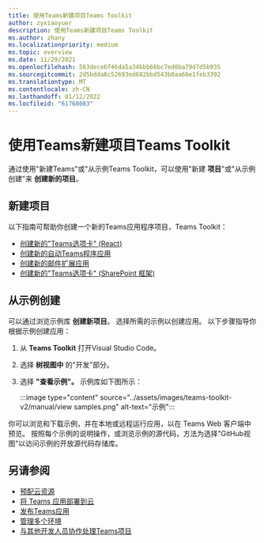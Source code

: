 ```yaml
---
title: 使用Teams新建项目Teams Toolkit
author: zyxiaoyuer
description: 使用Teams新建项目Teams Toolkit
ms.author: zhany
ms.localizationpriority: medium
ms.topic: overview
ms.date: 11/29/2021
ms.openlocfilehash: 583dece6f46da5a34bbb66bc7ed0ba79d7d5b935
ms.sourcegitcommit: 2d5bdda6c52693ed682bbd543b0aa66e1feb3392
ms.translationtype: MT
ms.contentlocale: zh-CN
ms.lasthandoff: 01/12/2022
ms.locfileid: "61768083"
---
```

# <a name="create-new-teams-project-using-teams-toolkit"></a>使用Teams新建项目Teams Toolkit

通过使用"新建Teams"或"从示例Teams Toolkit，可以使用"新建 **项目**"或"从示例创建"来 **创建新的项目**。

## <a name="create-new-project"></a>新建项目

以下指南可帮助你创建一个新的Teams应用程序项目，Teams Toolkit：

- [创建新的"Teams选项卡" (React) ](/microsoftteams/platform/sbs-gs-javascript?tabs=vscode%2Cvsc%2Cviscode%2Cvcode&tutorial-step=2)
- [创建新的自动Teams程序应用](/microsoftteams/platform/sbs-gs-spfx?tabs=vscode%2Cviscode&branch)
- [创建新的邮件扩展应用](/microsoftteams/platform/sbs-gs-javascript?tabs=vscode%2Cvsc%2Cviscode%2Cvcode&tutorial-step=6&branch)
- [创建新的"Teams选项卡" (SharePoint 框架) ](/microsoftteams/platform/sbs-gs-spfx?tabs=vscode%2Cviscode&branch)

## <a name="create-from-samples"></a>从示例创建

 可以通过浏览示例库 **创建新项目**。 选择所需的示例以创建应用。 以下步骤指导你根据示例创建应用：

 1. 从 **Teams Toolkit** 打开Visual Studio Code。
 1. 选择 **树视图中** 的"开发"部分。
 1. 选择 **"查看示例"。** 示例库如下图所示：
   
    :::image type="content" source="../assets/images/teams-toolkit-v2/manual/view samples.png" alt-text="示例":::

你可以浏览和下载示例，并在本地或远程运行应用，以在 Teams Web 客户端中预览。 按照每个示例的说明操作，或浏览示例的源代码，方法为选择"GitHub视图"以访问示例的开放源代码存储库。

## <a name="see-also"></a>另请参阅

* [预配云资源](provision.md)
* [将 Teams 应用部署到云](deploy.md)
* [发布Teams应用](TeamsFx-collaboration.md)
* [管理多个环境](TeamsFx-multi-env.md)
* [与其他开发人员协作处理Teams项目](TeamsFx-collaboration.md)
